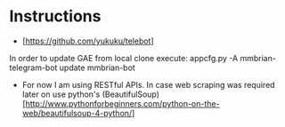 
Instructions
============

- [https://github.com/yukuku/telebot]


In order to update GAE from local clone execute:
  appcfg.py -A mmbrian-telegram-bot update mmbrian-bot

- For now I am using RESTful APIs. In case web scraping was required later on use python's (BeautifulSoup) [http://www.pythonforbeginners.com/python-on-the-web/beautifulsoup-4-python/]